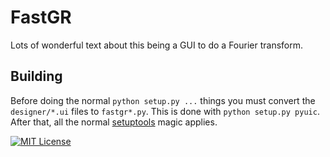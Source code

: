 FastGR
======

Lots of wonderful text about this being a GUI to do a Fourier transform.

Building
--------
Before doing the normal `python setup.py ...` things you must convert the
`designer/*.ui` files to `fastgr*.py`. This is done with
`python setup.py pyuic`. After that, all the normal
[setuptools](https://pythonhosted.org/setuptools/setuptools.html) magic applies.

[![MIT License](https://img.shields.io/badge/license-MIT-blue.svg)](http://opensource.org/licenses/MIT)
